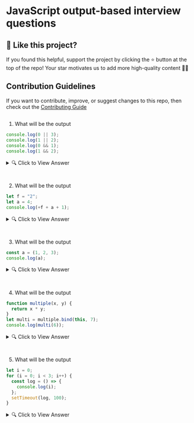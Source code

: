 # JavaScript output-based interview questions

## 🙌 Like this project?

If you found this helpful, support the project by clicking the ⭐ button at the top of the repo!
Your star motivates us to add more high-quality content 🌟✨

## Contribution Guidelines

If you want to contribute, improve, or suggest changes to this repo, then check out the
[Contributing Guide](https://github.com/PayalSasmal10/Javascript-Output-Based-Questions/blob/main/CONTRIBUTING.md)

##

1. What will be the output

```javascript
console.log(0 || 3);
console.log(1 || 2);
console.log(0 && 1);
console.log(1 && 2);
```

<details>
  <summary>🔍 Click to View Answer</summary>

🧾 **Output:**

```
3
1
0
2
```

🧠 **Explanation:**

- `0 || 3` → returns `3` because `0` is falsy, so it evaluates to the second operand (`3`).
- `1 || 2` → returns `1` because `1` is truthy, so it evaluates to the first operand.
- `0 && 1` → returns `0` because `0` is falsy, so `&&` returns the first falsy operand.
- `1 && 2` → returns `2` because both are truthy, so `&&` returns the last operand.
</details>

#

2. What will be the output

```javascript
let f = "2";
let a = 4;
console.log(+f + a + 1);
```

<details>
  <summary>🔍 Click to View Answer</summary>

🧾 **Output:**

```
7
```

🧠 **Explanation:**

- `let f = "2";` — `f` is a string `"2"`.
- `+f` — the unary plus converts the string `"2"` to the number `2`.
- `+f + a + 1` → `2 + 4 + 1` → `7`.
</details>

#

3. What will be the output

```javascript
const a = (1, 2, 3);
console.log(a);
```

<details>
  <summary>🔍 Click to View Answer</summary>

🧾 **Output:**

```
3
```

🧠 **Explanation:**

- The comma operator evaluates each of its operands (from left to right) and returns the value of the last operand.
- `(1, 2, 3)` evaluates to `3`.
- So, `a` is assigned the value `3`, and `console.log(a);` prints `3`.
</details>

#

4. What will be the output

```javascript
function multiple(x, y) {
  return x * y;
}
let multi = multiple.bind(this, 7);
console.log(multi(6));
```

<details>
  <summary>🔍 Click to View Answer</summary>

🧾 **Output:**

```
42
```

🧠 **Explanation:**

**bind(this, 7) creates a new function where:**

- this is explicitly set (in this case to the current this)
- First argument x is pre-filled with 7
- You need to pass only the second argument y
- this inside multiple is not used, so its value doesn't matter for the output.
</details>

#

5. What will be the output

```javascript
let i = 0;
for (i = 0; i < 3; i++) {
  const log = () => {
    console.log(i);
  };
  setTimeout(log, 100);
}
```

<details>
  <summary>🔍 Click to View Answer</summary>

🧾 **Output:**

```
3
3
3
```

🧠 **Explanation:**

- let i = 0; for (i = 0; i < 3; i++) {...} runs the loop 3 times with i = 0, 1, 2.

- Inside the loop, a new function log is created in each iteration, capturing the same i from outer scope.

- The function log is scheduled using setTimeout(..., 100), which executes after the loop has finished.

- By the time all three timeouts fire (after ~100ms), the value of i has already become 3.
  So each call to log() prints 3.

If you wanted it to print 0 1 2, you'd need to capture the value of i for each iteration using let inside the loop or IIFE:

```javascript
for (let i = 0; i < 3; i++) {
  const log = () => {
    console.log(i);
  };
  setTimeout(log, 100);
}
// Output: 0 1 2
```

</details>

